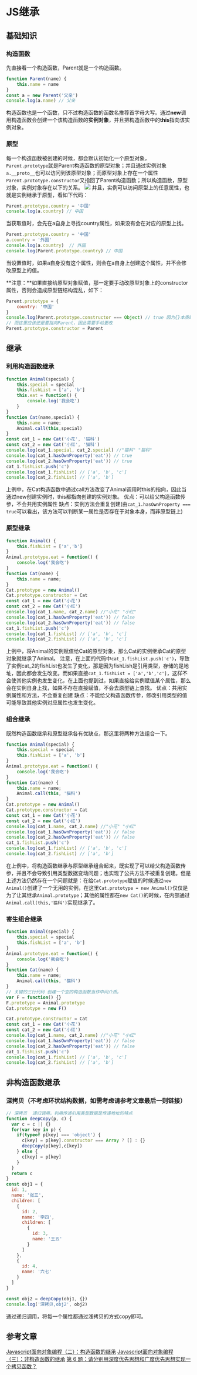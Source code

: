 <!--
 * @Author: wjw
 * @Date: 2021-01-21 10:11:01
 * @LastEditTime: 2021-01-21 10:12:16
 * @LastEditors: Please set LastEditors
 * @Description: In User Settings Edit
 * @FilePath: \react-punkd:\work\vuepress-blog\docs\pages\frontend\js\jicheng.md
-->

# JS继承

## 基础知识

### 构造函数

先直接看一个构造函数，Parent就是一个构造函数。

```javascript
function Parent(name) {
	this.name = name
}
const a = new Parent('父亲')
console.log(a.name) // 父亲
```

构造函数也是一个函数，只不过构造函数的函数名推荐首字母大写。通过**new**调用构造函数会创建一个该构造函数的**实例对象**，并且把构造函数中的**this**指向该实例对象。

### 原型
每一个构造函数被创建的时候，都会默认初始化一个原型对象，`Parent.prototype`就是Parent构造函数的原型对象；并且通过实例对象`a.__proto__`也可以访问到该原型对象；而原型对象上存在一个属性`Parent.prototype.constructor`又指回了Parent构造函数；所以构造函数，原型对象，实例对象存在以下的关系。
![](http://doc.leading.io/uploads/blog/202011/attach_164b53aa56c6d75b.png)
并且，实例可以访问原型上的任意属性，也就是实例继承于原型，看如下代码：

```javascript
Parent.prototype.country = '中国'
console.log(a.country) // 中国
```

当获取值时，会先在a自身上寻找country属性，如果没有会在对应的原型上找。

```javascript
Parent.prototype.country = '中国'
a.country = '外国'
console.log(a.country)  // 外国
console.log(Parent.prototype.country) // 中国
```

当设置值时，如果a自身没有这个属性，则会在a自身上创建这个属性，并不会修改原型上的值。

**注意：**如果直接给原型对象赋值，那一定要手动改原型对象上的constructor属性，否则会造成原型链结构混乱，如下：

```javascript
Parent.prototype = {
	country: '中国'
}
console.log(Parent.prototype.constructor === Object) // true 因为{}本质时由Object构造函数创建的，所以指向了Object
// 而这里应该还是要指向Parent，因此需要手动更改
Parent.prototype.constructor = Parent
```

## 继承

### 利用构造函数继承

```javascript
function Animal(special) {
	this.special = special
	this.fishList = ['a', 'b']
	this.eat = function() {
		console.log('我会吃')
	}
}
function Cat(name,special) {
	this.name = name;
	Animal.call(this,special)
}
const cat_1 = new Cat('小花', '猫科')
const cat_2 = new Cat('小红', '猫科')
console.log(cat_1.special, cat_2.special) //"猫科" "猫科"
console.log(cat_1.hasOwnProperty('eat')) // true
console.log(cat_2.hasOwnProperty('eat')) // true
cat_1.fishList.push('c')
console.log(cat_1.fishList) // ['a', 'b', 'c']
console.log(cat_2.fishList) // ['a', 'b']
```

上例中，在Cat构造函数中通过call方法改变了Animal调用时this的指向，因此当通过new创建实例时，this都指向创建的实例对象。
优点：可以给父构造函数传参，不会共用实例属性
缺点：实例方法会重复创建(由`cat_1.hasOwnProperty === true`可以看出，该方法可以判断某一属性是否存在于对象本身，而非原型链上)

### 原型继承

```javascript
function Animal() {
	this.fishList = ['a','b']
}
Animal.prototype.eat = function() {
	console.log('我会吃')
}
function Cat(name) {
	this.name = name;
}
Cat.prototype = new Animal()
Cat.prototype.constructor = Cat
const cat_1 = new Cat('小花')
const cat_2 = new Cat('小红')
console.log(cat_1.name, cat_2.name) //"小花" "小红"
console.log(cat_1.hasOwnProperty('eat')) // false
console.log(cat_2.hasOwnProperty('eat')) // false
cat_1.fishList.push('c')
console.log(cat_1.fishList) // ['a', 'b', 'c']
console.log(cat_2.fishList) // ['a', 'b', 'c']
```

上例中，将Animal的实例赋值给Cat的原型对象，那么Cat的实例继承Cat的原型对象就继承了Animal。
注意，在上面的代码中`cat_1.fishList.push('c')`，导致了实例cat_2的fishList也发生了变化，那是因为fishLish是引用类型，存储的是地址，因此都会发生改变。而如果直接`cat_1.fishList = ['a','b','c']`，这样不会使其他实例也发生变化，在上面也提到过，如果直接给实例赋值某个属性，那么会在实例自身上找，如果不存在直接赋值，不会去原型链上查找。
优点：共用实例属性和方法，不会重复创建
缺点：不能给父构造函数传参，修改引用类型的值可能导致其他实例对应属性也发生变化。

### 组合继承
既然构造函数继承和原型继承各有优缺点，那这里将两种方法组合一下。

```javascript
function Animal(special) {
	this.special = special
	this.fishList = ['a', 'b']
}
Animal.prototype.eat = function() {
	console.log('我会吃')
}
function Cat(name) {
	this.name = name;
	Animal.call(this, '猫科')
}
Cat.prototype = new Animal()
Cat.prototype.constructor = Cat
const cat_1 = new Cat('小花')
const cat_2 = new Cat('小红')
console.log(cat_1.name, cat_2.name) //"小花" "小红"
console.log(cat_1.hasOwnProperty('eat')) // false
console.log(cat_2.hasOwnProperty('eat')) // false
cat_1.fishList.push('c')
console.log(cat_1.fishList) // ['a', 'b', 'c']
console.log(cat_2.fishList) // ['a', 'b']
```

在上例中，将构造函数继承与原型继承组合起来，既实现了可以给父构造函数传参，并且不会导致引用类型数据变动问题；也实现了公共方法不被重复创建。但是上述方法仍然存在一个问题就是：在给`Cat.prototype`赋值的时候通过`new Animal()`创建了一个无用的实例，在这里`Cat.prototype = new Animal()`仅仅是为了让其继承`Animal.prototype`；其他的属性都在`new Cat()`的时候，在内部通过`Animal.call(this,'猫科')`实现继承了。

### 寄生组合继承

```javascript
function Animal(special) {
	this.special = special
	this.fishList = ['a', 'b']
}
Animal.prototype.eat = function() {
	console.log('我会吃')
}
function Cat(name) {
	this.name = name;
	Animal.call(this, '猫科')
}
// 关键的三行代码 创建一个空的构造函数当作中间介质。
var F = function() {}
F.prototype = Animal.prototype
Cat.prototype = new F()

Cat.prototype.constructor = Cat
const cat_1 = new Cat('小花')
const cat_2 = new Cat('小红')
console.log(cat_1.name, cat_2.name) //"小花" "小红"
console.log(cat_1.hasOwnProperty('eat')) // false
console.log(cat_2.hasOwnProperty('eat')) // false
cat_1.fishList.push('c')
console.log(cat_1.fishList) // ['a', 'b', 'c']
console.log(cat_2.fishList) // ['a', 'b']
```

## 非构造函数继承

### 深拷贝（不考虑环状结构数据，如需考虑请参考文章最后一则链接）

```javascript
// 深拷贝  递归调用，利用传递引用类型数据是传递地址的特点
function deepCopy(p, c) {
  var c = c || {}
  for(var key in p) {
    if(typeof p[key] === 'object') {
      c[key] = p[key].constructor === Array ? [] : {}
      deepCopy(p[key],c[key])
    } else {
      c[key] = p[key]
    }
  }
  return c
}
const obj1 = {
  id: 1,
  name: '张三',
  children: [
    {
      id: 2,
      name: '李四',
      children: [
        {
          id: 3,
          name: '王五'
        }
      ]
    },
    {
      id: 4,
      name: '六七'
    }
  ]
}

const obj2 = deepCopy(obj1, {})
console.log('深拷贝,obj2', obj2)
```

通过递归调用，将每一个属性都通过浅拷贝的方式copy即可。

## 参考文章

[Javascript面向对象编程（二）：构造函数的继承](http://www.ruanyifeng.com/blog/2010/05/object-oriented_javascript_inheritance.html "Javascript面向对象编程（二）：构造函数的继承")
[Javascript面向对象编程（三）：非构造函数的继承](http://www.ruanyifeng.com/blog/2010/05/object-oriented_javascript_inheritance_continued.html "Javascript面向对象编程（三）：非构造函数的继承")
[第 6 题：请分别用深度优先思想和广度优先思想实现一个拷贝函数？](https://github.com/Advanced-Frontend/Daily-Interview-Question/issues/10 "第 6 题：请分别用深度优先思想和广度优先思想实现一个拷贝函数？")